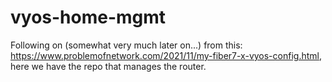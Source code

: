 # vyos-home-mgmt

Following on (somewhat very much later on...) from this: https://www.problemofnetwork.com/2021/11/my-fiber7-x-vyos-config.html, here we have the repo that manages the router. 


